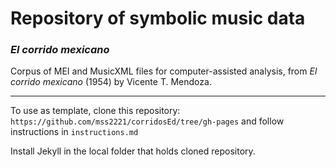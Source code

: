 # Repository of symbolic music data

### _El corrido mexicano_

Corpus of MEI and MusicXML files for computer-assisted analysis, from _El corrido mexicano_ (1954) by Vicente T. Mendoza.

---

To use as template, clone this repository:
`https://github.com/mss2221/corridosEd/tree/gh-pages` 
and follow instructions in `instructions.md`

Install Jekyll in the local folder that holds cloned repository.

 
